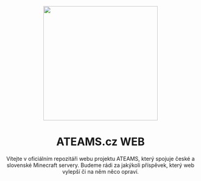 <p align="center"><a href="https://topflow.pro/" target="_blank"><img src="https://i.imgur.com/16vl6Bf.png" width="300"></a></p>

<h1 align="center">ATEAMS.cz WEB</h1>
<p align="center">
    Vítejte v oficiálním repozitáři webu projektu ATEAMS, který spojuje české a slovenské Minecraft servery. Budeme rádi za jakýkoli příspěvek, který web vylepší či na něm něco opraví.
</p>